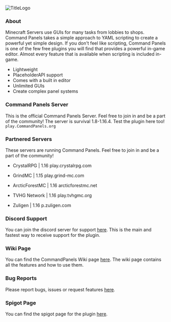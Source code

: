 ![TitleLogo](https://i.imgur.com/YQMXkoi.png)

### About
Minecraft Servers use GUIs for many tasks from lobbies to shops. Command Panels takes a simple approach to YAML scripting to create a powerful yet simple design.
If you don't feel like scripting, Command Panels is one of the few free plugins you will find that provides a powerful in-game editor. Almost every feature that is available when scripting is included in-game.

  - Lightweight
  - PlaceholderAPI support
  - Comes with a built in editor
  - Unlimited GUIs
  - Create complex panel systems
  
### Command Panels Server 
This is the official Command Panels Server. Feel free to join in and be a part of the community! The server is survival 1.8-1.16.4. Test the plugin here too!
`play.CommandPanels.org`

### Partnered Servers
These servers are running Command Panels. Feel free to join in and be a part of the community!

- CrystalRPG | 1.16 play.crystalrpg.com

- GrindMC | 1.15 play.grind-mc.com

- ArcticForestMC | 1.16 arcticforestmc.net

- TVHG Network | 1.16 play.tvhgmc.org

- Zuligen | 1.16 p.zuligen.com

### Discord Support
You can join the discord server for support [here](https://discord.gg/eUWBWh7).
This is the main and fastest way to receive support for the plugin.

### Wiki Page
You can find the CommandPanels Wiki page [here](https://rockyhawk99.gitbook.io/rockyhawk-wiki/commandpanels/wiki).
The wiki page contains all the features and how to use them.

### Bug Reports
Please report bugs, issues or request features [here](https://github.com/rockyhawk64/CommandPanels/issues).

### Spigot Page
You can find the spigot page for the plugin [here](https://www.spigotmc.org/resources/67788/).
